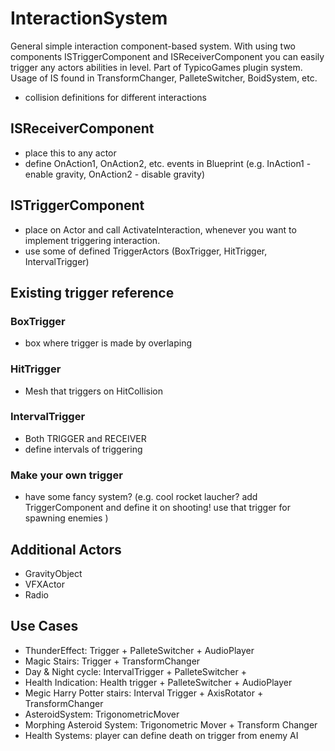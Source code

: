 # InteractionSystem
General simple interaction component-based system. With using two components ISTriggerComponent and ISReceiverComponent you can easily trigger any actors abilities in level. Part of TypicoGames plugin system. Usage of IS found in TransformChanger, PalleteSwitcher, BoidSystem, etc.

- collision definitions for different interactions 


## ISReceiverComponent

- place this to any actor 
- define OnAction1, OnAction2, etc. events in Blueprint (e.g. InAction1 - enable gravity, OnAction2 - disable gravity)


## ISTriggerComponent
- place on Actor and call ActivateInteraction, whenever you want to implement triggering interaction. 
- use some of defined TriggerActors (BoxTrigger, HitTrigger, IntervalTrigger) 



## Existing trigger reference

### BoxTrigger
- box where trigger is made by overlaping 
### HitTrigger
- Mesh that triggers on HitCollision 
### IntervalTrigger 
- Both TRIGGER and RECEIVER 
- define intervals of triggering 

### Make your own trigger
- have some fancy system? (e.g. cool rocket laucher? add TriggerComponent and define it on shooting! use that trigger for spawning enemies ) 

## Additional Actors
- GravityObject
- VFXActor
- Radio


## Use Cases 
- ThunderEffect: Trigger + PalleteSwitcher + AudioPlayer 
- Magic Stairs: Trigger + TransformChanger 
- Day & Night cycle: IntervalTrigger + PalleteSwitcher + <ThunderEffect>
- Health Indication: Health trigger + PalleteSwitcher + AudioPlayer 
- Megic Harry Potter stairs: Interval Trigger + AxisRotator + TransformChanger
- AsteroidSystem: TrigonometricMover 
- Morphing Asteroid System: Trigonometric Mover + Transform Changer 
- Health Systems: player can define death on trigger from enemy AI 

